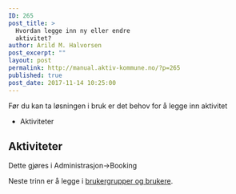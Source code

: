 ```yaml
---
ID: 265
post_title: >
  Hvordan legge inn ny eller endre
  aktivitet?
author: Arild M. Halvorsen
post_excerpt: ""
layout: post
permalink: http://manual.aktiv-kommune.no/?p=265
published: true
post_date: 2017-11-14 10:25:00
---
```

Før du kan ta løsningen i bruk er det behov for å legge inn aktivitet

- Aktiviteter

## Aktiviteter



Dette gjøres i Administrasjon->Booking

Neste trinn er å legge i [brukergrupper og brukere](#).